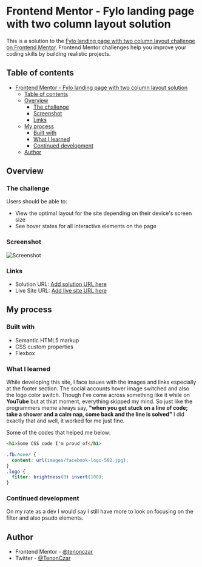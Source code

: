 # Frontend Mentor - Fylo landing page with two column layout solution

This is a solution to the [Fylo landing page with two column layout challenge on Frontend Mentor](https://www.frontendmentor.io/challenges/fylo-landing-page-with-two-column-layout-5ca5ef041e82137ec91a50f5). Frontend Mentor challenges help you improve your coding skills by building realistic projects. 

## Table of contents

- [Frontend Mentor - Fylo landing page with two column layout solution](#frontend-mentor---fylo-landing-page-with-two-column-layout-solution)
  - [Table of contents](#table-of-contents)
  - [Overview](#overview)
    - [The challenge](#the-challenge)
    - [Screenshot](#screenshot)
    - [Links](#links)
  - [My process](#my-process)
    - [Built with](#built-with)
    - [What I learned](#what-i-learned)
    - [Continued development](#continued-development)
  - [Author](#author)

## Overview

### The challenge

Users should be able to:

- View the optimal layout for the site depending on their device's screen size
- See hover states for all interactive elements on the page

### Screenshot

![Screenshot]("/../screenshots/Screenshot_3-1-2024_161124_127.0.0.1.jpeg")

### Links

- Solution URL: [Add solution URL here](https://your-solution-url.com)
- Live Site URL: [Add live site URL here](https://your-live-site-url.com)

## My process

### Built with

- Semantic HTML5 markup
- CSS custom properties
- Flexbox

### What I learned

While developing this site, I face issues with the images and links especially at the footer section. The social accounts hover image switched and also the logo color switch. Though I've come across something like it while on **YouTube** but at thiat moment, everything skipped my mind.
So just like the programmers meme always say, **"when you get stuck on a line of code; take a shower and a calm nap, come back and the line is solved"**
I did exactly that and well, it worked for me just fine. 

Some of the codes that helped me below:

```html
<h1>Some CSS code I'm proud of</h1>
```
```css
.fb:hover {
  content: url(images/facebook-logo-502.jpg);
}
.logo {
  filter: brightness(0) invert(100);
}
```

### Continued development

On my rate as a dev I would say I still have more to look on focusing on the filter and also psudo elements.

## Author

- Frontend Mentor - [@tenonczar](https://www.frontendmentor.io/profile/tenonczar)
- Twitter - [@TenonCzar](https://www.twitter.com/tenonczar)
